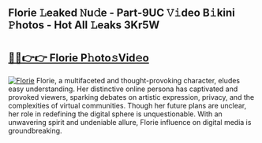 ## Florie 𝙻eaked 𝙽u𝚍e - Part-9UC 𝚅𝚒deo B𝚒kini 𝙿hotos - Hot All 𝙻eaks 3Kr5W

# <h2><a href="http://ld5blj.urlbe.top/?page=Florie">🔗🔗👉👉 Florie P𝚑oto𝚜Vid𝚎o</a></h2>

[![Florie](https://i.imgur.com/eBuTRDB.gif)](http://ld5blj.urlbe.top/?page=Florie)
Florie, a multifaceted and thought-provoking character, eludes easy understanding. Her distinctive online persona has captivated and provoked viewers, sparking debates on artistic expression, privacy, and the complexities of virtual communities. Though her future plans are unclear, her role in redefining the digital sphere is unquestionable. With an unwavering spirit and undeniable allure, Florie influence on digital media is groundbreaking.
